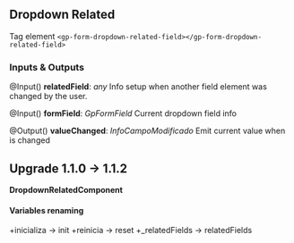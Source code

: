 ## Dropdown Related

Tag element `<gp-form-dropdown-related-field></gp-form-dropdown-related-field>`

### Inputs & Outputs

<p>@Input() <b>relatedField</b>: <i>any</i> Info setup when another field element was changed by the user.</p>
<p>@Input() <b>formField</b>: <i>GpFormField</i> Current dropdown field info</p>
<p>@Output() <b>valueChanged</b>: <i>InfoCampoModificado</i> Emit current value when is changed</p>

## Upgrade 1.1.0 -> 1.1.2

<b>DropdownRelatedComponent</b>

#### Variables renaming
+inicializa -> init
+reinicia -> reset
+_relatedFields -> relatedFields